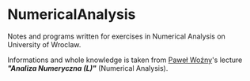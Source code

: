 # NumericalAnalysis
Notes and programs written for exercises in Numerical Analysis on University of Wroclaw.

Informations and whole knowledge is taken from [Paweł Woźny](http://www.ii.uni.wroc.pl/~pwo/)'s lecture ***"Analiza Numeryczna (L)"*** (Numerical Analysis).
